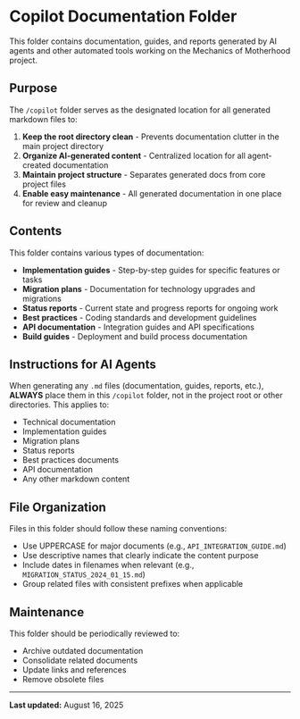 # Copilot Documentation Folder

This folder contains documentation, guides, and reports generated by AI agents and other automated tools working on the Mechanics of Motherhood project.

## Purpose

The `/copilot` folder serves as the designated location for all generated markdown files to:

1. **Keep the root directory clean** - Prevents documentation clutter in the main project directory
2. **Organize AI-generated content** - Centralized location for all agent-created documentation
3. **Maintain project structure** - Separates generated docs from core project files
4. **Enable easy maintenance** - All generated documentation in one place for review and cleanup

## Contents

This folder contains various types of documentation:

- **Implementation guides** - Step-by-step guides for specific features or tasks
- **Migration plans** - Documentation for technology upgrades and migrations  
- **Status reports** - Current state and progress reports for ongoing work
- **Best practices** - Coding standards and development guidelines
- **API documentation** - Integration guides and API specifications
- **Build guides** - Deployment and build process documentation

## Instructions for AI Agents

When generating any `.md` files (documentation, guides, reports, etc.), **ALWAYS** place them in this `/copilot` folder, not in the project root or other directories. This applies to:

- Technical documentation
- Implementation guides
- Migration plans
- Status reports
- Best practices documents
- API documentation
- Any other markdown content

## File Organization

Files in this folder should follow these naming conventions:

- Use UPPERCASE for major documents (e.g., `API_INTEGRATION_GUIDE.md`)
- Use descriptive names that clearly indicate the content purpose
- Include dates in filenames when relevant (e.g., `MIGRATION_STATUS_2024_01_15.md`)
- Group related files with consistent prefixes when applicable

## Maintenance

This folder should be periodically reviewed to:

- Archive outdated documentation
- Consolidate related documents
- Update links and references
- Remove obsolete files

---

**Last updated:** August 16, 2025
